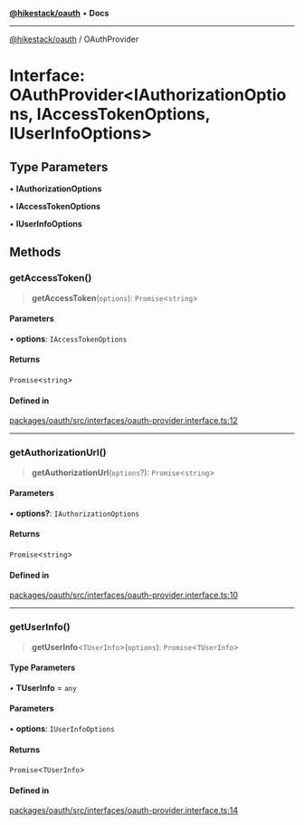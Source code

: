 [**@hikestack/oauth**](/official/reference/oauth/index.md) • **Docs**

***

[@hikestack/oauth](/official/reference/oauth/globals.md) / OAuthProvider

# Interface: OAuthProvider\<IAuthorizationOptions, IAccessTokenOptions, IUserInfoOptions\>

## Type Parameters

• **IAuthorizationOptions**

• **IAccessTokenOptions**

• **IUserInfoOptions**

## Methods

### getAccessToken()

> **getAccessToken**(`options`): `Promise`\<`string`\>

#### Parameters

• **options**: `IAccessTokenOptions`

#### Returns

`Promise`\<`string`\>

#### Defined in

[packages/oauth/src/interfaces/oauth-provider.interface.ts:12](https://github.com/hikestack/hike/blob/25d344bbdfe0453d4900cd57dd6b39277250a015/packages/oauth/src/interfaces/oauth-provider.interface.ts#L12)

***

### getAuthorizationUrl()

> **getAuthorizationUrl**(`options`?): `Promise`\<`string`\>

#### Parameters

• **options?**: `IAuthorizationOptions`

#### Returns

`Promise`\<`string`\>

#### Defined in

[packages/oauth/src/interfaces/oauth-provider.interface.ts:10](https://github.com/hikestack/hike/blob/25d344bbdfe0453d4900cd57dd6b39277250a015/packages/oauth/src/interfaces/oauth-provider.interface.ts#L10)

***

### getUserInfo()

> **getUserInfo**\<`TUserInfo`\>(`options`): `Promise`\<`TUserInfo`\>

#### Type Parameters

• **TUserInfo** = `any`

#### Parameters

• **options**: `IUserInfoOptions`

#### Returns

`Promise`\<`TUserInfo`\>

#### Defined in

[packages/oauth/src/interfaces/oauth-provider.interface.ts:14](https://github.com/hikestack/hike/blob/25d344bbdfe0453d4900cd57dd6b39277250a015/packages/oauth/src/interfaces/oauth-provider.interface.ts#L14)
